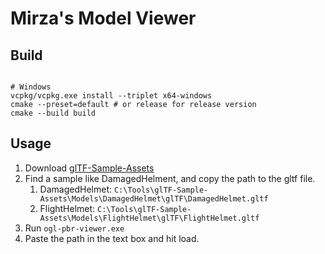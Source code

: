 # Mirza's Model Viewer 

## Build

```shell

# Windows
vcpkg/vcpkg.exe install --triplet x64-windows
cmake --preset=default # or release for release version
cmake --build build
```

## Usage

1. Download [glTF-Sample-Assets](https://github.com/KhronosGroup/glTF-Sample-Assets)
1. Find a sample like DamagedHelment, and copy the path to the gltf file.
    1. DamagedHelmet: `C:\Tools\glTF-Sample-Assets\Models\DamagedHelmet\glTF\DamagedHelmet.gltf`
    1. FlightHelmet: `C:\Tools\glTF-Sample-Assets\Models\FlightHelmet\glTF\FlightHelmet.gltf`
1. Run `ogl-pbr-viewer.exe`
1. Paste the path in the text box and hit load.